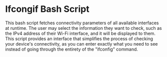 #  Ifcongif Bash Script

This bash script fetches connectivity parameters of all available interfaces at runtime. The user may select the information they want to check, such as the IPv4 address of their Wi-Fi interface, and it will be displayed to them. This script provides an interface that simplifies the process of checking your device's connectivity, as you can enter exactly what you need to see instead of going through the entirety of the "ifconfig" command.
